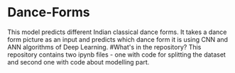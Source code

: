 # Dance-Forms
This model predicts different Indian classical dance forms. It takes a dance form picture as an input and predicts which dance form it is using CNN and ANN algorithms of Deep Learning.
#What's in the repository?
This repository contains two ipynb files - one with code for splitting the dataset and second one with code about modelling part.

